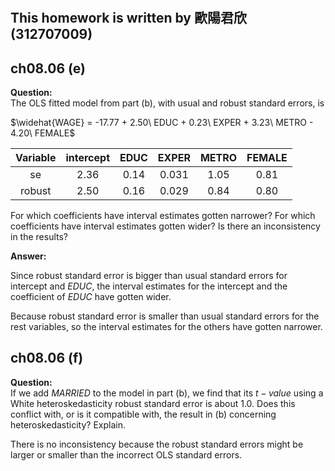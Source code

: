 #
## This homework is written by 歐陽君欣(312707009)
## ch08.06 (e)
**Question:**\
The OLS fitted model from part (b), with usual and robust standard errors, is

$\widehat{WAGE} = -17.77 + 2.50\ EDUC + 0.23\ EXPER + 3.23\ METRO - 4.20\ FEMALE$

 | Variable |  intercept  |      EDUC     |     EXPER     |     METRO     |   FEMALE   |
 |:--------:|:-----------:|:-------------:|:-------------:|:-------------:|:----------:|
 |    se    |    2.36     |     0.14      |      0.031    |      1.05     |    0.81    |
 |  robust  |    2.50     |     0.16      |      0.029    |      0.84     |    0.80    |

For which coefficients have interval estimates gotten narrower? For which coefficients have interval estimates gotten wider? Is there an inconsistency in the results?

**Answer:**

Since robust standard error is bigger than usual standard errors for intercept and $EDUC$, the interval estimates for the intercept and the coefficient of $EDUC$ have gotten wider.

Because robust standard error is smaller than usual standard errors for the rest variables, so the interval estimates for the others have gotten narrower.

## ch08.06 (f)
**Question:**\
If we add $MARRIED$ to the model in part (b), we find that its $t-value$ using a White heteroskedasticity robust standard error is about 1.0. Does this conflict with, or is it compatible with, the result in (b) concerning heteroskedasticity? Explain.

There is no inconsistency because the robust standard errors might be larger or smaller than the incorrect OLS standard errors.
